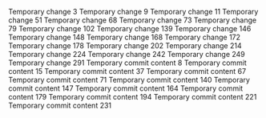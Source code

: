 Temporary change 3
Temporary change 9
Temporary change 11
Temporary change 51
Temporary change 68
Temporary change 73
Temporary change 79
Temporary change 102
Temporary change 139
Temporary change 146
Temporary change 148
Temporary change 168
Temporary change 172
Temporary change 178
Temporary change 202
Temporary change 214
Temporary change 224
Temporary change 242
Temporary change 249
Temporary change 291
Temporary commit content 8
Temporary commit content 15
Temporary commit content 37
Temporary commit content 67
Temporary commit content 71
Temporary commit content 140
Temporary commit content 147
Temporary commit content 164
Temporary commit content 179
Temporary commit content 194
Temporary commit content 221
Temporary commit content 231

